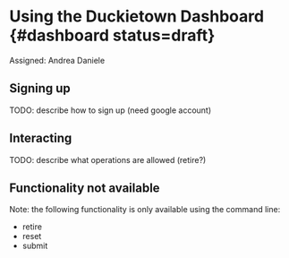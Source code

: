 # Using the Duckietown Dashboard {#dashboard status=draft}

Assigned: Andrea Daniele

## Signing up

TODO: describe how to sign up (need google account)

## Interacting

TODO: describe what operations are allowed (retire?)

## Functionality not available

Note: the following functionality is only available using the command line:

* retire
* reset
* submit
